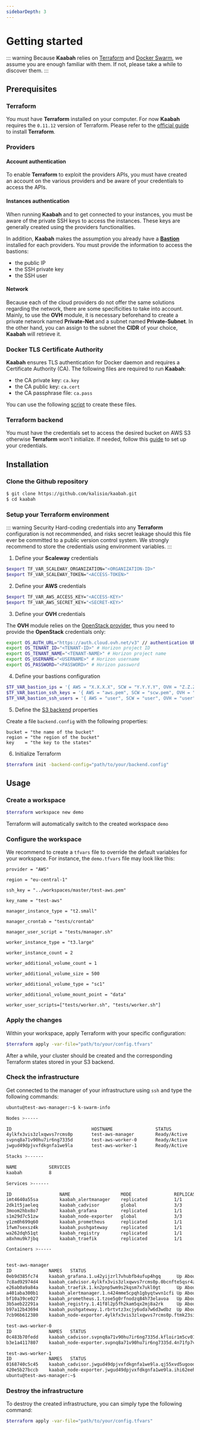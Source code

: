 ```yaml
---
sidebarDepth: 3
---
```


# Getting started

::: warning 
Because **Kaabah** relies on [Terraform](https://www.terraform.io/) and [Docker Swarm](https://docs.docker.com/engine/swarm/), we assume you are enough familiar with them. If not, please take a while to discover them.
:::

## Prerequisites

### Terraform

You must have **Terraform** installed on your computer. For now **Kaabah** requires the `0.11.12` version of Terraform. Please refer to the [official guide](https://learn.hashicorp.com/terraform/getting-started/install.html) to install **Terraform**.

### Providers 

#### Account authentication

To enable **Terraform** to exploit the providers APIs, you must have created an account on the various providers and be aware of your credentials to access the APIs.

#### Instances authentication

When running **Kaabah** and to get connected to your instances, you must be aware of the private SSH keys to access the instances. These keys are generally created using the providers functionalities.

In addition, **Kaabah** makes the assumption you already have a [**Bastion**](https://en.wikipedia.org/wiki/Bastion_host) installed for each providers. You must provide the information to access the bastions:
* the public IP
* the SSH private key
* the SSH user

#### Network 

Because each of the cloud providers do not offer the same solutions regarding the network, there are some specificities to take into account. Mainly, to use the **OVH** module, it is necessary beforehand to create a private network named **Private-Net** and a subnet named **Private-Subnet**. In the other hand, you can assign to the subnet the **CIDR** of your choice, **Kaabah** will retrieve it.

### Docker TLS Certificate Authority

**Kaabah** ensures TLS authentication for Docker daemon and requires a Certificate Authority (CA). The following files are required to run **Kaabah**:
- the CA private key: `ca.key`
- the CA public key: `ca.cert`
- the CA passphrase file: `ca.pass`

You can use the following [script](https://gist.github.com/cnouguier/c5cb4ba99ad45bced4476e2d175342a1) to create these files. 

### Terraform backend

You must have the credentials set to access the desired bucket on AWS S3 otherwise **Terraform** won't initialize. 
If needed, follow this [guide](https://docs.aws.amazon.com/sdk-for-java/v1/developer-guide/setup-credentials.html) to set up your credentials. 

## Installation

### Clone the Github repository

```bash
$ git clone https://github.com/kalisio/kaabah.git
$ cd kaabah
```

### Setup your Terraform environment

::: warning Security
Hard-coding credentials into any **Terraform** configuration is not recommended, and risks secret leakage should this file ever be committed to a public version control system.
We strongly recommend to store the credentials using environment variables.
:::

1. Define your **Scaleway** credentials

```bash
$export TF_VAR_SCALEWAY_ORGANIZATION="<ORGANIZATION-ID>"
$export TF_VAR_SCALEWAY_TOKEN="<ACCESS-TOKEN>" 
```

2. Define your **AWS** credentials

```bash
$export TF_VAR_AWS_ACCESS_KEY="<ACCESS-KEY>"
$export TF_VAR_AWS_SECRET_KEY="<SECRET-KEY>" 
```

3. Define your **OVH** credentials

The **OVH** module relies on the [OpenStack provider](https://www.terraform.io/docs/providers/openstack/), thus you need to provide the
**OpenStack** credentials only:

```bash
export OS_AUTH_URL="https://auth.cloud.ovh.net/v3" // authentication URL
export OS_TENANT_ID="<TENANT-ID>" # Horizon project ID
export OS_TENANT_NAME="<TENANT-NAME>" # Horizon project name
export OS_USERNAME="<USERNAME>" # Horizon username
export OS_PASSWORD="<PASSWORD>" # Horizon password
```

4. Define your bastions configuration

``` bash
$TF_VAR_bastion_ips = '{ AWS = "X.X.X.X", SCW = "Y.Y.Y.Y", OVH = "Z.Z.Z.Z" }'
$TF_VAR_bastion_ssh_keys = '{ AWS = "aws.pem", SCW = "scw.pem", OVH = "ovh.pem" }'
$TF_VAR_bastion_ssh_users = '{ AWS = "user", SCW = "user", OVH = "user" }'
```

5. Define the [S3 backend](https://www.terraform.io/docs/backends/types/s3.html) properties 

Create a file `backend.config` with the following properties:
```
bucket = "the name of the bucket"
region = "the region of the bucket"
key    = "the key to the states"
```

6. Initialize Terraform

```bash
$terraform init -backend-config="path/to/your/backend.config"
```

## Usage

### Create a workspace

```bash
$terraform workspace new demo
```

Terraform will automatically switch to the created workspace `demo`

### Configure the workspace

We recommend to create a `tfvars` file to override the default variables for your workspace. For instance, the `demo.tfvars` file may look like this:

```text
provider = "AWS"

region = "eu-central-1"

ssh_key = "../workspaces/master/test-aws.pem"

key_name = "test-aws"

manager_instance_type = "t2.small"

manager_crontab = "tests/crontab"

manager_user_script = "tests/manager.sh"

worker_instance_type = "t3.large"

worker_instance_count = 2

worker_additional_volume_count = 1

worker_additional_volume_size = 500

worker_additional_volume_type = "sc1"

worker_additional_volume_mount_point = "data"

worker_user_scripts=["tests/worker.sh", "tests/worker.sh"]
```

### Apply the changes

Within your workspace, apply Terraform with your specific configuration:

```bash
$terraform apply -var-file="path/to/your/config.tfvars"
```

After a while, your cluster should be created and the corresponding Terraform states stored in your S3 backend.

### Check the infrastructure

Get connected to the manager of your infrastructure using `ssh` and type the following commands:

```bash
ubuntu@test-aws-manager:~$ k-swarm-info

Nodes >-----

ID                              HOSTNAME                STATUS          ADDRESS         LABELS
4ylkfx3vis3zlxqwvs7rcms0p       test-aws-manager        Ready/Active    172.31.25.252
svpnq8a71v90hu7ir6ng7335d       test-aws-worker-0       Ready/Active    172.31.21.238   apps=true worker0=true
jwgud49dpjvxfdkgnfa1we9la       test-aws-worker-1       Ready/Active    172.31.19.239   dbs=true worker1=true

Stacks >------

NAME            SERVICES
kaabah          8

Services >------

ID                  NAME                   MODE                REPLICAS            IMAGE                        PORTS
imt4640a55sa        kaabah_alertmanager    replicated          1/1                 prom/alertmanager:v0.17.0
2dk1t5jaeleq        kaabah_cadvisor        global              3/3                 google/cadvisor:v0.33.0
3moom2hbx8o7        kaabah_grafana         replicated          1/1                 grafana/grafana:6.1.6
s1m29d7c51zw        kaabah_node-exporter   global              3/3                 prom/node-exporter:v0.17.0
y1zm0h699q60        kaabah_prometheus      replicated          1/1                 prom/prometheus:v2.9.2
1fwm7sexsz4k        kaabah_pushgateway     replicated          1/1                 prom/pushgateway:v0.8.0
wa262dqh51qt        kaabah_registry        replicated          1/1                 registry:2                   *:5000->5000/tcp
a8xhmu9k7jbq        kaabah_traefik         replicated          1/1                 traefik:1.7-alpine

Containers >-----


test-aws-manager
ID              NAMES   STATUS
0eb9d385fc74    kaabah_grafana.1.u42yijzrl7vhubfb4ufup4hgq      Up About an hour (healthy)
7c8ad92974d4    kaabah_cadvisor.4ylkfx3vis3zlxqwvs7rcms0p.0bcnfte5qsr4zxvim4dvapywg     Up About an hour (healthy)
e26ab0a9a84a    kaabah_traefik.1.kn2pnp5wm9s2kqsm7x7ukl0gt      Up About an hour (healthy)
a401aba300b1    kaabah_alertmanager.1.n424mme5cpqh1gbyqtwvn1cfi Up About an hour (healthy)
bf10a39ce027    kaabah_prometheus.1.tzoe5g0rfnodzq84h73elavoa   Up About an hour (healthy)
3b5aeb22291a    kaabah_registry.1.41f8l2p5fh2kam5qx2mj8a2rk     Up About an hour (healthy)
b97a12b43694    kaabah_pushgateway.1.rbrtvtz3xcjy6uda7w6d3wdbz  Up About an hour (healthy)
7cb96b612380    kaabah_node-exporter.4ylkfx3vis3zlxqwvs7rcms0p.ftmk23sinf18w5zhzp5fhg5yj        Up About an hour

test-aws-worker-0
ID              NAMES   STATUS
0c483b70fedd    kaabah_cadvisor.svpnq8a71v90hu7ir6ng7335d.kfloir1m5cv012ogb5ck7wnhh     Up About an hour (healthy)
b3e1a4117807    kaabah_node-exporter.svpnq8a71v90hu7ir6ng7335d.4n71fp7vpvi7z0avzpkriuypv        Up About an hour

test-aws-worker-1
ID              NAMES   STATUS
0168740c5c45    kaabah_cadvisor.jwgud49dpjvxfdkgnfa1we9la.qj55xvd5ugood47e7wz35mbgn     Up About an hour (healthy)
420e5b27bccb    kaabah_node-exporter.jwgud49dpjvxfdkgnfa1we9la.ihi62eehuwna6a1qxzjt9lx2g        Up About an hour
ubuntu@test-aws-manager:~$
```

### Destroy the infrastructure

To destroy the created infrastructure, you can simply type the following command:

```bash
$terraform apply -var-file="path/to/your/config.tfvars"
```